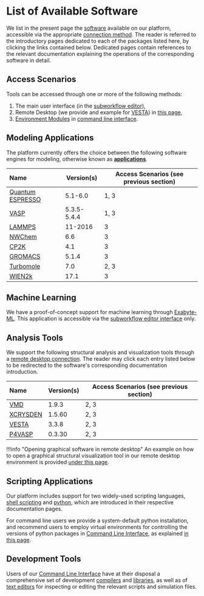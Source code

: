 # List of Available Software

We list in the present page the [software](../software/overview.md) available on our platform, accessible via the appropriate [connection method](../remote-connection/overview.md). The reader is referred to the introductory pages dedicated to each of the packages listed here, by clicking the links contained below. Dedicated pages contain references to the relevant documentation explaining the operations of the corresponding software in detail.

## Access Scenarios

Tools can be accessed through one or more of the following methods:
 
 1. The main user interface (in the [subworkflow editor](../workflow-designer/subworkflow-editor/overview.md)), 
 2. Remote Desktop (we provide and example for [VESTA](analysis/vesta.md)) in [this page](../remote-connection/actions-rd/open-app.md),
 3. [Environment Modules](../cli/modules.md) in [command line interface](../cli/overview.md).


## Modeling Applications

The platform currently offers the choice between the following software engines for modeling, otherwise known as **[applications](../software/components.md)**.

| Name    |  Version(s)      | Access Scenarios (see previous section)      |
| :-------- | ----------- | -------------|
| [Quantum ESPRESSO](modeling/quantum-espresso/overview.md) | 5.1-6.0 | 1, 3|
| [VASP](modeling/vasp/overview.md)      | 5.3.5-5.4.4 | 1, 3 |
| [LAMMPS](modeling/lammps.md)    | 11-2016 | 3 |
| [NWChem](modeling/nwchem.md)    | 6.6     | 3 |
| [CP2K](modeling/cp2k.md)      | 4.1     | 3 |
| [GROMACS](modeling/gromacs.md) |   5.1.4  | 3 |
| [Turbomole](modeling/turbomole.md) | 7.0     | 2, 3 |
| [WIEN2k](modeling/wien2k.md) | 17.1     | 3 |

## Machine Learning

We have a proof-of-concept support for machine learning through [Exabyte-ML](machine-learning/exabyte/overview.md). This application is accessible via the [subworkflow editor interface](../workflow-designer/subworkflow-editor/overview.md) only.

## Analysis Tools

We support the following structural analysis and visualization tools through a [remote desktop connection](../remote-connection/remote-desktop.md). The reader may click each entry listed below to be redirected to the software's corresponding documentation introduction.

| Name      |  Version(s) | Access Scenarios (see previous section) |
| :-------- | ----------- | ------------- |
| [VMD](analysis/vmd.md) | 1.9.3 | 2, 3 |
| [XCRYSDEN](analysis/xcrysden.md) |  1.5.60 | 2, 3 |
| [VESTA](analysis/vesta.md)  | 3.3.8 | 2, 3 |
| [P4VASP](analysis/p4vasp.md) |  0.3.30 | 2, 3 |

!!!info "Opening graphical software in remote desktop"
    An example on how to open a graphical structural visualization tool in our remote desktop environment is provided [under this page](../remote-connection/actions-rd/open-app.md).

## Scripting Applications

Our platform includes support for two widely-used scripting languages, [shell scripting](scripting/shell/overview.md) and [python](scripting/python/overview.md), which are introduced in their respective documentation pages. 

For command line users we provide a system-default python installation, and recommend users to employ virtual environments for controlling the versions of python packages in [Command Line Interface](../cli/overview.md), as explained [in this page](../cli/actions/create-python-env.md).

## Development Tools

Users of our [Command Line Interface](../cli/overview.md) have at their disposal a comprehensive set of development [compilers](development/compilers.md) and [libraries](development/libraries.md), as well as of [text editors](development/text-editors.md) for inspecting or editing the relevant scripts and simulation files.
